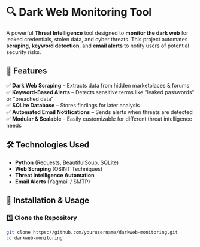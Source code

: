 # 🔍 Dark Web Monitoring Tool  

A powerful **Threat Intelligence** tool designed to **monitor the dark web** for leaked credentials, stolen data, and cyber threats. This project automates **scraping**, **keyword detection**, and **email alerts** to notify users of potential security risks.  

## 🚀 Features  
✅ **Dark Web Scraping** – Extracts data from hidden marketplaces & forums  
✅ **Keyword-Based Alerts** – Detects sensitive terms like "leaked passwords" or "breached data"  
✅ **SQLite Database** – Stores findings for later analysis  
✅ **Automated Email Notifications** – Sends alerts when threats are detected  
✅ **Modular & Scalable** – Easily customizable for different threat intelligence needs  

## 🛠️ Technologies Used  
- **Python** (Requests, BeautifulSoup, SQLite)  
- **Web Scraping** (OSINT Techniques)  
- **Threat Intelligence Automation**  
- **Email Alerts** (Yagmail / SMTP)  

## 🔧 Installation & Usage  

### 1️⃣ Clone the Repository  
```bash
git clone https://github.com/yourusername/darkweb-monitoring.git
cd darkweb-monitoring
